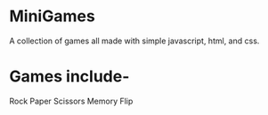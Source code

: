 # MiniGames

A collection of games all made with simple javascript, html, and css. 

# Games include-

Rock Paper Scissors
Memory Flip
